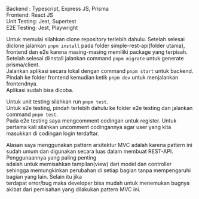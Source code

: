 Backend : Typescript, Express JS, Prisma  
Frontend: React JS  
Unit Testing: Jest, Supertest  
E2E Testing: Jest, Playwright  

Untuk memulai silahkan clone repository terlebih dahulu.
Setelah selesai diclone jalankan `pnpm install` pada folder simple-rest-api(folder utama), frontend dan e2e karena masing-masing memiliki package yang terpisah.  
Setelah selesai diinstall jalankan command `pnpm migrate` untuk generate prisma/client.  
Jalankan aplikasi secara lokal dengan command `pnpm start` untuk backend. Pindah ke folder frontend kemudian ketik `pnpm dev` untuk menjalankan frontendnya.  
Aplikasi sudah bisa dicoba.  

Untuk unit testing silahkan run `pnpm test`.  
Untuk e2e testing, pindah terlebih dahulu ke folder e2e testing dan jalankan command `pnpm test`.  
Pada e2e testing saya mengcomment codingan untuk register. Untuk pertama kali silahkan uncomment codingannya agar user yang kita masukkan di codingan login terdaftar.  

Alasan saya menggunakan pattern arsitektur MVC adalah karena pattern ini sudah umum dan digunakan secara luas dalam membuat REST-API. Penggunaannya yang paling penting   
adalah untuk memisahkan tampilan(view) dari model dan controller sehingga memungkinkan perubahan di setiap bagian tanpa mempengaruhi bagian yang lain. Selain itu jika  
terdapat error/bug maka developer bisa mudah untuk menemukan bugnya akibat dari pemisahan yang dilakukan pattern MVC ini.  
